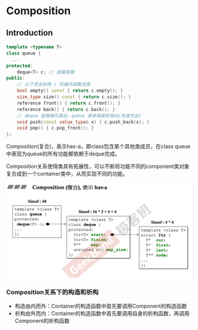 # Composition

## Introduction

```c++
template <typename T> 
class queue {
  ...
protected:
	deque<T> c; // 底層容器
public:
	// 以下完全利用 c 的操作函數完成
	bool empty() const { return c.empty(); } 
    size_type size() const { return c.size(); } 
    reference front() { return c.front(); }
	reference back() { return c.back(); }
	// deque 是兩端可進出，queue 是末端進前端出(先進先出)
    void push(const value_type& x) { c.push_back(x); }
    void pop() { c.pop_front(); }
};
```

Composition(复合)，表示has-a，即class包含某个其他类成员，在class queue中表现为queue的所有功能都依赖于deque完成。

Composition关系使得类具有拓展性，可以不断将功能不同的component类对象复合成到一个container类中，从而实现不同的功能。

![image-20210924153916851](images/Composition/image-20210924153916851.png)

### Composition关系下的构造和析构

- 构造由内而外：Container的构造函数中首先要调用Component的构造函数
- 析构由外而内：Container的构造函数中首先要调用自身的析构函数，再调用Component的析构函数

